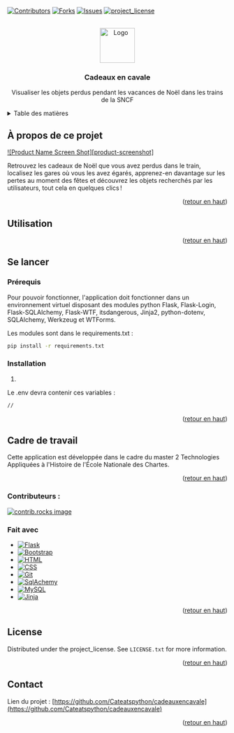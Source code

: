 <a id="readme-top"></a>

[![Contributors](https://img.shields.io/github/contributors/Cateatspython/cadeauxencavale.svg?style=for-the-badge)](https://github.com/Cateatspython/cadeauxencavale/graphs/contributors)
[![Forks](https://img.shields.io/github/forks/Cateatspython/cadeauxencavale.svg?style=for-the-badge)](https://github.com/Cateatspython/cadeauxencavale/network/members)
[![Issues](https://img.shields.io/github/issues/Cateatspython/cadeauxencavale.svg?style=for-the-badge)](https://github.com/Cateatspython/cadeauxencavale/issues)
[![project_license](https://img.shields.io/github/license/Cateatspython/cadeauxencavale.svg?style=for-the-badge)]((https://github.com/Cateatspython/cadeauxencavale/blob/master/LICENSE.txt))



<!-- PROJECT LOGO -->
<br />
<div align="center">
  <a href="https://github.com/Cateatspython/cadeauxencavale">
    <img src="images/logo.png" alt="Logo" width="80" height="80">
  </a>

<h3 align="center">Cadeaux en cavale</h3>

  <p align="center">
    Visualiser les objets perdus pendant les vacances de Noël dans les trains de la SNCF
  </p>
</div>



<!-- TABLE OF CONTENTS -->
<details>
  <summary>Table des matières</summary>
  <ol>
    <li>
      <a href="#about-the-project">À propos de ce projet</a>
    </li>
    <li><a href="#usage">Utilisation</a></li>
    <li>
      <a href="#getting-started">Se lancer</a>
      <ul>
        <li><a href="#prerequisites">Prérequis</a></li>
        <li><a href="#installation">Installation</a></li>
      </ul>
    </li>
    <li><a href="#contributing">Contributeurs</a>
        <ul>
        <li><a href="#built-with">Fait avec</a></li>
      </ul>
    </li>
    <li><a href="#license">License</a></li>
    <li><a href="#contact">Contact</a></li>
  </ol>
</details>



<!-- ABOUT THE PROJECT -->
## À propos de ce projet

[![Product Name Screen Shot][product-screenshot]](https://example.com)

Retrouvez les cadeaux de Noël que vous avez perdus dans le train, localisez les gares où vous les avez égarés, apprenez-en davantage sur les pertes au moment des fêtes et découvrez les objets recherchés par les utilisateurs, tout cela en quelques clics !

<p align="right">(<a href="#readme-top">retour en haut</a>)</p>

## Utilisation

<!--description des fonctionnalités-->

<p align="right">(<a href="#readme-top">retour en haut</a>)</p>


<!-- GETTING STARTED -->
## Se lancer

### Prérequis

Pour pouvoir fonctionner, l'application doit fonctionner dans un environnement virtuel disposant des modules python Flask, Flask-Login, Flask-SQLAlchemy, Flask-WTF, itsdangerous, Jinja2, python-dotenv, SQLAlchemy, Werkzeug et WTForms.

Les modules sont dans le requirements.txt :

  ```sh
  pip install -r requirements.txt
  ```

### Installation

1. 

Le .env devra contenir ces variables :

  ```sh
  //
```


<p align="right">(<a href="#readme-top">retour en haut</a>)</p>



<!-- CONTRIBUTING -->
## Cadre de travail

Cette application est développée dans le cadre du master 2 Technologies Appliquées à l'Histoire de l'École Nationale des Chartes.

<p align="right">(<a href="#readme-top">retour en haut</a>)</p>

### Contributeurs :

<a href="https://github.com/Cateatspython/cadeauxencavale/graphs/contributors">
  <img src="https://contrib.rocks/image?repo=Cateatspython/cadeauxencavale" alt="contrib.rocks image" />
</a>


### Fait avec

* [![Flask](https://img.shields.io/badge/Flask-000?logo=flask&logoColor=fff)](#)
* [![Bootstrap](https://img.shields.io/badge/Bootstrap-7952B3?logo=bootstrap&logoColor=fff)](#)
* [![HTML](https://img.shields.io/badge/HTML-%23E34F26.svg?logo=html5&logoColor=white)](#)
* [![CSS](https://img.shields.io/badge/CSS-1572B6?logo=css3&logoColor=fff)](#)
* [![Git](https://img.shields.io/badge/Git-F05032?logo=git&logoColor=fff)](#)
* [![SqlAchemy](https://img.shields.io/badge/sqlalchemy-D71F00?style=flat&logo=sqlalchemy&logoColor=white)](#)
* [![MySQL](https://img.shields.io/badge/-MySQL-4479A1?style=flat&logo=mysql&labelColor=4479A1&logoColor=FFF)](#)
* [![Jinja](https://img.shields.io/badge/jinja-white.svg?style=flat&logo=jinja&logoColor=B41717)](#)

<p align="right">(<a href="#readme-top">retour en haut</a>)</p>



<!-- LICENSE -->
## License

Distributed under the project_license. See `LICENSE.txt` for more information.

<p align="right">(<a href="#readme-top">retour en haut</a>)</p>



<!-- CONTACT -->
## Contact

Lien du projet : [https://github.com/Cateatspython/cadeauxencavale](https://github.com/Cateatspython/cadeauxencavale)

<p align="right">(<a href="#readme-top">retour en haut</a>)</p>